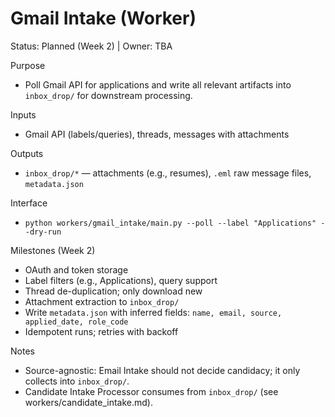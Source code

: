 # Gmail Intake (Worker)
Status: Planned (Week 2) | Owner: TBA

Purpose
- Poll Gmail API for applications and write all relevant artifacts into `inbox_drop/` for downstream processing.

Inputs
- Gmail API (labels/queries), threads, messages with attachments

Outputs
- `inbox_drop/*` — attachments (e.g., resumes), `.eml` raw message files, `metadata.json`

Interface
- `python workers/gmail_intake/main.py --poll --label "Applications" --dry-run`

Milestones (Week 2)
- OAuth and token storage
- Label filters (e.g., Applications), query support
- Thread de-duplication; only download new
- Attachment extraction to `inbox_drop/`
- Write `metadata.json` with inferred fields: `name, email, source, applied_date, role_code`
- Idempotent runs; retries with backoff

Notes
- Source-agnostic: Email Intake should not decide candidacy; it only collects into `inbox_drop/`.
- Candidate Intake Processor consumes from `inbox_drop/` (see workers/candidate_intake.md).
